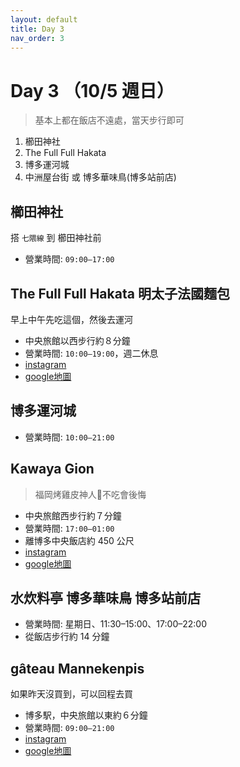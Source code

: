 ```yaml
---
layout: default
title: Day 3
nav_order: 3
---
```


Day 3 （10/5 週日）
========
> 基本上都在飯店不遠處，當天步行即可

1. 櫛田神社
2. The Full Full Hakata
3. 博多運河城
4. 中洲屋台街 或 博多華味鳥(博多站前店)

## 櫛田神社
搭 `七隈線` 到 櫛田神社前
* 營業時間: `09:00–17:00`


## The Full Full Hakata 明太子法國麵包
早上中午先吃這個，然後去運河
* 中央旅館以西步行約８分鐘
* 營業時間: `10:00–19:00`，週二休息
* [instagram](https://www.instagram.com/reel/DKo3uwJRf30/?igsh=MWowbzR2c252MmZxeQ%3D%3D)
* [google地圖](https://maps.app.goo.gl/7pNWPTVdfkWvT25L8)


## 博多運河城
* 營業時間: `10:00–21:00`


## Kawaya Gion
> 福岡烤雞皮神人🤤不吃會後悔
* 中央旅館西步行約７分鐘
* 營業時間: `17:00–01:00`
* 離博多中央飯店約 450 公尺
* [instagram](https://www.instagram.com/reel/DKwrzekTDGV/?igsh=MnNuN3o0cnkxZ2g%3D)
* [google地圖](https://maps.app.goo.gl/JF1yMaGywTmqXA7V8)


## 水炊料亭 博多華味鳥 博多站前店 
* 營業時間: 星期日、11:30–15:00、17:00–22:00
* 從飯店步行約 14 分鐘


## gâteau Mannekenpis
如果昨天沒買到，可以回程去買
* 博多駅，中央旅館以東約６分鐘
* 營業時間: `09:00–21:00`
* [instagram](https://www.instagram.com/gateau_mannekenpis/)
* [google地圖](https://maps.app.goo.gl/FYnLzqHNFFTK9tEr7)